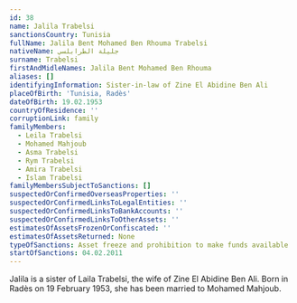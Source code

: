 ```yaml
---
id: 38
name: Jalila Trabelsi
sanctionsCountry: Tunisia
fullName: Jalila Bent Mohamed Ben Rhouma Trabelsi
nativeName: جليلة الطرابلسي
surname: Trabelsi
firstAndMidleNames: Jalila Bent Mohamed Ben Rhouma
aliases: []
identifyingInformation: Sister-in-law of Zine El Abidine Ben Ali
placeOfBirth: 'Tunisia, Radès'
dateOfBirth: 19.02.1953
countryOfResidence: ''
corruptionLink: family
familyMembers:
  - Leila Trabelsi
  - Mohamed Mahjoub
  - Asma Trabelsi
  - Rym Trabelsi
  - Amira Trabelsi
  - Islam Trabelsi
familyMembersSubjectToSanctions: []
suspectedOrConfirmedOverseasProperties: ''
suspectedOrConfirmedLinksToLegalEntities: ''
suspectedOrConfirmedLinksToBankAccounts: ''
suspectedOrConfirmedLinksToOtherAssets: ''
estimatesOfAssetsFrozenOrConfiscated: ''
estimatesOfAssetsReturned: None
typeOfSanctions: Asset freeze and prohibition to make funds available
startOfSanctions: 04.02.2011
---
```

Jalila is a sister of Laila Trabelsi, the wife of Zine El Abidine Ben Ali. Born 
in Radès on 19 February 1953, she has been married to Mohamed Mahjoub. 
